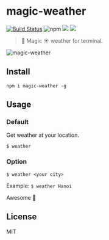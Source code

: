 # magic-weather

[![Build Status](https://travis-ci.com/103cuong/magic-weather.svg?token=BrDbfYWUGDSpbNJ4h6P1&branch=master)](https://travis-ci.com/103cuong/magic-weather)
![npm](https://img.shields.io/npm/v/magic-weather.svg?style=flat-square)
![](https://img.shields.io/david/103cuong/magic-weather.svg?style=flat-square)
![](https://img.shields.io/github/license/103cuong/magic-weather.svg?style=flat-square)

> 🚀 Magic ☀️ weather for terminal.

![magic-weather](https://user-images.githubusercontent.com/34389409/53101278-03e34480-355c-11e9-8f64-e27a2c38fe58.gif)

## Install

```
npm i magic-weather -g
```

## Usage

### Default

Get weather at your location.

```
$ weather
```

### Option

```
$ weather <your city>
```

Example: `$ weather Hanoi`

Awesome 🎉

## License

MIT
